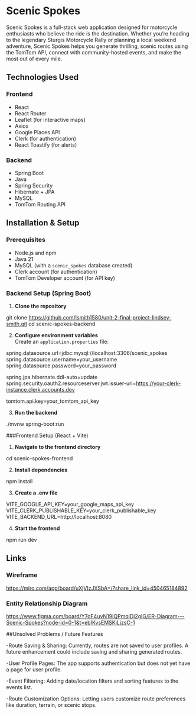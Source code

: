 # Scenic Spokes

Scenic Spokes is a full-stack web application designed for motorcycle enthusiasts who believe the ride is the destination. Whether you’re heading to the legendary Sturgis Motorcycle Rally or planning a local weekend adventure, Scenic Spokes helps you generate thrilling, scenic routes using the TomTom API, connect with community-hosted events, and make the most out of every mile.

## Technologies Used

### Frontend
- React
- React Router
- Leaflet (for interactive maps)
- Axios
- Google Places API 
- Clerk (for authentication)
- React Toastify (for alerts)

### Backend
- Spring Boot
- Java 
- Spring Security 
- Hibernate + JPA
- MySQL
- TomTom Routing API

## Installation & Setup

### Prerequisites
- Node.js and npm
- Java 21
- MySQL (with a `scenic_spokes` database created)
- Clerk account (for authentication)
- TomTom Developer account (for API key)

### Backend Setup (Spring Boot)

1. **Clone the repository**  

git clone https://github.com/lsmith1580/unit-2-final-project-lindsey-smith.git
cd scenic-spokes-backend

2. **Configure environment variables**  
Create an `application.properties` file:

spring.datasource.url=jdbc:mysql://localhost:3306/scenic_spokes
spring.datasource.username=your_username
spring.datasource.password=your_password

spring.jpa.hibernate.ddl-auto=update
spring.security.oauth2.resourceserver.jwt.issuer-uri=https://your-clerk-instance.clerk.accounts.dev

tomtom.api.key=your_tomtom_api_key

3. **Run the backend**
   
./mvnw spring-boot:run

###Frontend Setup (React + Vite)

1. **Navigate to the frontend directory**

cd scenic-spokes-frontend

2. **Install dependencies**

npm install

3. **Create a .env file**

VITE_GOOGLE_API_KEY=your_google_maps_api_key
VITE_CLERK_PUBLISHABLE_KEY=your_clerk_publishable_key
VITE_BACKEND_URL=http://localhost:8080

4. **Start the frontend**

npm run dev

## Links

### Wireframe

https://miro.com/app/board/uXjVIzJXSbA=/?share_link_id=450465184892

### Entity Relationship Diagram

https://www.figma.com/board/Y7dF4uvN19IQPmqjDj2gIG/ER-Diagram---Scenic-Spokes?node-id=0-1&t=ebIKvsEMSKiLjzsC-1

##Unsolved Problems / Future Features

-Route Saving & Sharing: Currently, routes are not saved to user profiles. A future enhancement could include saving and sharing generated routes.

-User Profile Pages: The app supports authentication but does not yet have a page for user profile.

-Event Filtering: Adding date/location filters and sorting features to the events list.

-Route Customization Options: Letting users customize route preferences like duration, terrain, or scenic stops.
